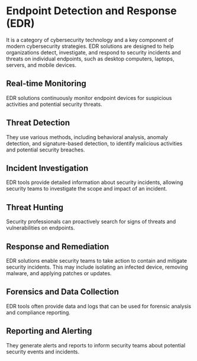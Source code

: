 # Endpoint Detection and Response (EDR)
It is a category of cybersecurity technology and a key component of modern cybersecurity strategies. EDR solutions are designed to help organizations detect, investigate, and respond to security incidents and threats on individual endpoints, such as desktop computers, laptops, servers, and mobile devices.

## Real-time Monitoring
EDR solutions continuously monitor endpoint devices for suspicious activities and potential security threats.
## Threat Detection
They use various methods, including behavioral analysis, anomaly detection, and signature-based detection, to identify malicious activities and potential security breaches.
## Incident Investigation
EDR tools provide detailed information about security incidents, allowing security teams to investigate the scope and impact of an incident.
## Threat Hunting
Security professionals can proactively search for signs of threats and vulnerabilities on endpoints.
## Response and Remediation
EDR solutions enable security teams to take action to contain and mitigate security incidents. This may include isolating an infected device, removing malware, and applying patches or updates.
## Forensics and Data Collection
EDR tools often provide data and logs that can be used for forensic analysis and compliance reporting.
## Reporting and Alerting
They generate alerts and reports to inform security teams about potential security events and incidents.
